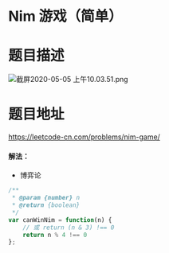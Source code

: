 # Nim 游戏（简单）
# 题目描述
![截屏2020-05-05 上午10.03.51.png](https://pic.leetcode-cn.com/f0697b418b982e1929ecb0a674b04e064b558152298999fadd2eafd7fcac424f-%E6%88%AA%E5%B1%8F2020-05-05%20%E4%B8%8A%E5%8D%8810.03.51.png)
# 题目地址
<https://leetcode-cn.com/problems/nim-game/>
#### 解法：
+ 博弈论
```javascript
/**
 * @param {number} n
 * @return {boolean}
 */
var canWinNim = function(n) {
    // 或 return (n & 3) !== 0
    return n % 4 !== 0
};
```